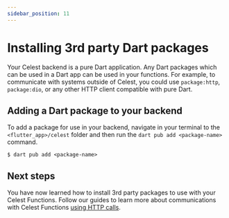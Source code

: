 ```yaml
---
sidebar_position: 11
---
```


# Installing 3rd party Dart packages

Your Celest backend is a pure Dart application. Any Dart packages which can be used in a Dart app can be used in your functions. For example, to communicate with systems outside of Celest, you could use `package:http`, `package:dio`, or any other HTTP client compatible with pure Dart.

## Adding a Dart package to your backend

To add a package for use in your backend, navigate in your terminal to the `<flutter_app>/celest` folder and then run the `dart pub add <package-name>` command.

```shell
$ dart pub add <package-name>
```

## Next steps

You have now learned how to install 3rd party packages to use with your Celest Functions. Follow our guides to learn more about communications with Celest Functions [using HTTP calls](/docs/functions/http-requests.md).
